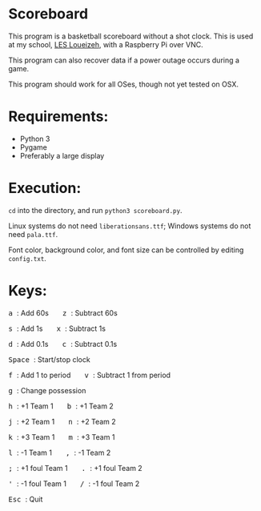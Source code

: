 # Scoreboard
This program is a basketball scoreboard without a shot clock. This is used at my school, [LES Loueizeh](lesbg.com), with a Raspberry Pi over VNC.

This program can also recover data if a power outage occurs during a game.

This program should work for all OSes, though not yet tested on OSX.

# Requirements:
* Python 3
* Pygame
* Preferably a large display

# Execution:
`cd` into the directory, and run `python3 scoreboard.py`.

Linux systems do not need `liberationsans.ttf`; Windows systems do not need `pala.ttf`.

Font color, background color, and font size can be controlled by editing `config.txt`.

# Keys:
<kbd> a </kbd>: Add 60s &nbsp;&nbsp;&nbsp;&nbsp;&nbsp; <kbd> z </kbd>: Subtract 60s

<kbd> s </kbd>: Add 1s &nbsp;&nbsp;&nbsp;&nbsp;&nbsp; <kbd> x </kbd>: Subtract 1s

<kbd> d </kbd>: Add 0.1s &nbsp;&nbsp;&nbsp;&nbsp;&nbsp; <kbd> c </kbd>: Subtract 0.1s

<kbd> Space </kbd>: Start/stop clock

<kbd> f </kbd>: Add 1 to period &nbsp;&nbsp;&nbsp;&nbsp;&nbsp; <kbd> v </kbd>: Subtract 1 from period

<kbd> g </kbd>: Change possession

<kbd> h </kbd>: +1 Team 1 &nbsp;&nbsp;&nbsp;&nbsp;&nbsp; <kbd> b </kbd>: +1 Team 2

<kbd> j </kbd>: +2 Team 1 &nbsp;&nbsp;&nbsp;&nbsp;&nbsp; <kbd> n </kbd>: +2 Team 2

<kbd> k </kbd>: +3 Team 1 &nbsp;&nbsp;&nbsp;&nbsp;&nbsp; <kbd> m </kbd>: +3 Team 1

<kbd> l </kbd>: -1 Team 1 &nbsp;&nbsp;&nbsp;&nbsp;&nbsp; <kbd> , </kbd>: -1 Team 2

<kbd> ; </kbd>: +1 foul Team 1 &nbsp;&nbsp;&nbsp;&nbsp;&nbsp; <kbd> . </kbd>: +1 foul Team 2

<kbd> ' </kbd>: -1 foul Team 1 &nbsp;&nbsp;&nbsp;&nbsp;&nbsp; <kbd> / </kbd>: -1 foul Team 2

<kbd> Esc </kbd>: Quit
